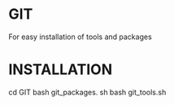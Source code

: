 # GIT
For easy installation of tools and packages


# INSTALLATION

cd  GIT
bash git_packages. sh
bash git_tools.sh
